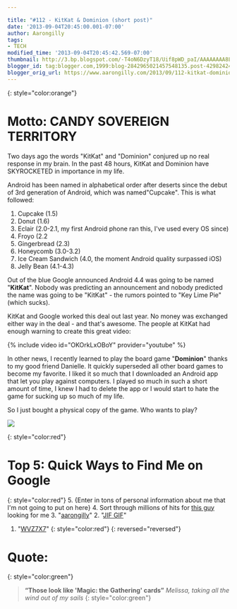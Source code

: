 ```yaml
---

title: "#112 - KitKat & Dominion (short post)"
date: '2013-09-04T20:45:00.001-07:00'
author: Aarongilly
tags:
- TECH
modified_time: '2013-09-04T20:45:42.569-07:00'
thumbnail: http://3.bp.blogspot.com/-T4oN6DzyT18/Uif8pWD_paI/AAAAAAAA8LY/CLG7HBiNGqI/s72-c/IMG_20130904_223137.jpg
blogger_id: tag:blogger.com,1999:blog-2842965021457548135.post-4298242483759216139
blogger_orig_url: https://www.aarongilly.com/2013/09/112-kitkat-dominion-short-post.html
---
```


{: style="color:orange"}
# Motto: CANDY SOVEREIGN TERRITORY

Two days ago the words "KitKat" and "Dominion" conjured up no real response in my brain. In the past 48 hours, KitKat and Dominion have SKYROCKETED in importance in my life. 

Android has been named in alphabetical order after deserts since the debut of 3rd generation of Android, which was named"Cupcake". This is what followed:

1. Cupcake (1.5)
2. Donut (1.6)
3. Eclair (2.0-2.1, my first Android phone ran this, I've used every OS since)
4. Froyo (2.2
5. Gingerbread (2.3)
6. Honeycomb (3.0-3.2)
7. Ice Cream Sandwich (4.0, the moment Android quality surpassed iOS)
8. Jelly Bean (4.1-4.3)

Out of the blue Google announced Android 4.4 was going to be named "**KitKat**". Nobody was predicting an announcement and nobody predicted the name was going to be "KitKat" - the rumors pointed to "Key Lime Pie" (which sucks).

KitKat and Google worked this deal out last year. No money was exchanged either way in the deal - and that's awesome. The people at KitKat had enough warning to create this great video:

{% include video id="OKOrkLxOBoY" provider="youtube" %}

In other news, I recently learned to play the board game "**Dominion**" thanks to my good friend Danielle. It quickly superseded all other board games to become my favorite. I liked it so much that I downloaded an Android app that let you play against computers. I played so much in such a short amount of time, I knew I had to delete the app or I would start to hate the game for sucking up so much of my life.

So I just bought a physical copy of the game. Who wants to play?

![](http://3.bp.blogspot.com/-T4oN6DzyT18/Uif8pWD_paI/AAAAAAAA8LY/CLG7HBiNGqI/s400/IMG_20130904_223137.jpg)

{: style="color:red"}
# Top 5: Quick Ways to Find Me on Google
{: style="color:red"}
5. {Enter in tons of personal information about me that I'm not going to put on here}
4. Sort through millions of hits for [this guy](https://www.google.com/search?q=Aaron+Gillespie&rlz=1C1ASUT_enUS523US523&oq=aaron+gillespie&aqs=chrome.0.69i59j69i60j69i61l2j69i64.2211j0) looking for me
3. "[aarongilly](https://www.google.com/search?q=aarongilly&rlz=1C1ASUT_enUS523US523&oq=aarongilly&aqs=chrome..69i57j69i60l2j69i65j69i60.1873j0)"
2. "[JIF GIF](https://www.google.com/search?q=JIF+GIF&rlz=1C1ASUT_enUS523US523&oq=JIF+GIF&aqs=chrome..69i57.2713j0&sourceid=chrome&ie=UTF-8)"
1. "[WVZ7X7](https://www.google.com/search?q=JIF+GIF&rlz=1C1ASUT_enUS523US523&oq=JIF+GIF&aqs=chrome..69i57.2713j0&sourceid=chrome&ie=UTF-8#psj=1&q=WVZ7X7)"
{: style="color:red"}
{: reversed="reversed"}

# Quote:
{: style="color:green"}
> **“Those look like 'Magic: the Gathering' cards”**
<cite>Melissa, taking all the wind out of my sails</cite>
{: style="color:green"}